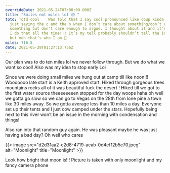 ```yaml
---
overrideDate: 2021-05-24T07:00:00.000Z
title: "Smiles not miles lol 😝 "
totd: Totd cool    Was told that I say cool pronounced like coup kinda like I’m
  just saying the c and the o when I don’t care about something/don’t agree with
  something but don’t care enough to argue. I thought about it and it’s so true
  I do that all the time!!! It’s my tell probably shouldn’t tell the internets
  but meh that’s who I am 🤬
miles: 716.5
date: 2021-05-28T01:27:13.756Z
---
```

Our plan was to do ten miles lol we never follow through. But we do what we want so cool! Also was my idea to stop early Lol 



Since we were doing small miles we hung out at camp till like noon!!! Wooooooo late start is a Keith approved start. Hiked through gorgeous trees mountains rocks all of it was beautiful fuck the desert ! Hiked till we got to the first water source theeeeeeeen stopped for the day woops haha oh well we gotta go slow so we can go to Vegas on the 28th from lone pine a town like 30 miles away. So we gotta average less than 10 miles a day. Everyone set up their tents and I just cow camped under the stars. Hopefully being next to this river won’t be an issue in the morning with condensation and things!

Also ran into that random guy again. He was pleasant maybe he was just having a bad day? Oh well who cares

{{< image src="d2d31aa2-c2d8-4719-aeab-0d4ef12b5c70.jpeg" alt="Moonlight" title="Moonlight" >}}

Look how bright that moon is!!! Picture is taken with only moonlight and my fancy camera phone